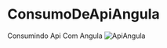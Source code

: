 # ConsumoDeApiAngula
 Consumindo Api Com Angula
![ApiAngula](https://user-images.githubusercontent.com/104799776/221073143-9ea7521f-c6b3-48b7-b271-290b976ca16d.png)
